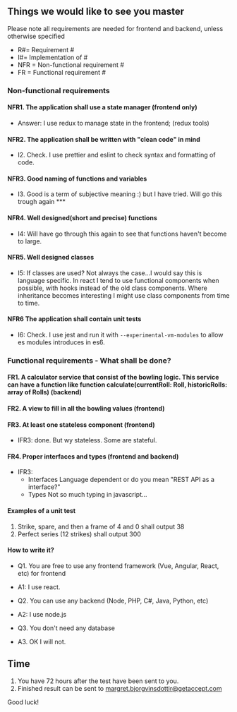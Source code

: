 ## Things we would like to see you master
Please note all requirements are needed for frontend and backend, unless otherwise specified

* R#= Requirement #
* I#= Implementation of #
* NFR = Non-functional requirement #
* FR = Functional requirement #

### Non-functional requirements #
#### NFR1. The application shall use a state manager (frontend only)
* Answer: I use redux to manage state in the frontend;
(redux tools)

#### NFR2. The application shall be written with "clean code" in mind
* I2. Check. I use prettier and eslint to check syntax and formatting of code. 

#### NFR3. Good naming of functions and variables
* I3. Good is a term of subjective meaning :) but I have tried. Will go this trough again ***

#### NFR4. Well designed(short and precise) functions
* I4: Will have go through this again to see that functions haven't become to large.

#### NFR5. Well designed classes
* I5: If classes are used? Not always the case...I would say this is language specific. In react I tend to use functional components when possible, with hooks instead of the old class components. Where inheritance becomes interesting I might use class components from time to time.

#### NFR6 The application shall contain unit tests
* I6: Check. I use jest and run it with `--experimental-vm-modules` to allow es modules introduces in es6. 

### Functional requirements - What shall be done?

#### FR1. A calculator service that consist of the bowling logic. This service can have a function like function calculate(currentRoll: Roll, historicRolls: array of Rolls) (backend)

#### FR2. A view to fill in all the bowling values (frontend)

#### FR3. At least one stateless component (frontend) 
* IFR3: done. But wy stateless. Some are stateful.

#### FR4. Proper interfaces and types (frontend and backend)
* IFR3:  
    - Interfaces 
    Language dependent or do you mean "REST API as a interface?"
    - Types
    Not so much typing in javascript...

#### Examples of a unit test
1. Strike, spare, and then a frame of 4 and 0 shall output 38
2. Perfect series (12 strikes) shall output 300

#### How to write it?
* Q1. You are free to use any frontend framework (Vue, Angular, React, etc) for frontend
* A1: I use react.

* Q2. You can use any backend (Node, PHP, C#, Java, Python, etc)
* A2: I use node.js

* Q3. You don't need any database
* A3. OK I will not.

## Time
1. You have 72 hours after the test have been sent to you.
2. Finished result can be sent to margret.bjorgvinsdottir@getaccept.com 

Good luck!